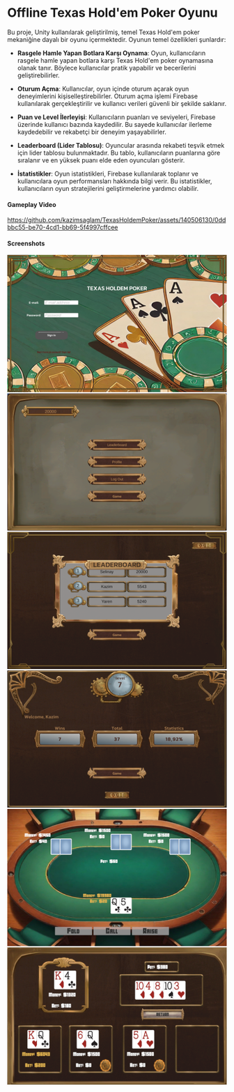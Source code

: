 # Offline Texas Hold'em Poker Oyunu

Bu proje, Unity kullanılarak geliştirilmiş, temel Texas Hold'em poker mekaniğine dayalı bir oyunu içermektedir. Oyunun temel özellikleri şunlardır:

- **Rasgele Hamle Yapan Botlara Karşı Oynama**: Oyun, kullanıcıların rasgele hamle yapan botlara karşı Texas Hold'em poker oynamasına olanak tanır. Böylece kullanıcılar pratik yapabilir ve becerilerini geliştirebilirler.

- **Oturum Açma**: Kullanıcılar, oyun içinde oturum açarak oyun deneyimlerini kişiselleştirebilirler. Oturum açma işlemi Firebase kullanılarak gerçekleştirilir ve kullanıcı verileri güvenli bir şekilde saklanır.

- **Puan ve Level İlerleyişi**: Kullanıcıların puanları ve seviyeleri, Firebase üzerinde kullanıcı bazında kaydedilir. Bu sayede kullanıcılar ilerleme kaydedebilir ve rekabetçi bir deneyim yaşayabilirler.

- **Leaderboard (Lider Tablosu)**: Oyuncular arasında rekabeti teşvik etmek için lider tablosu bulunmaktadır. Bu tablo, kullanıcıların puanlarına göre sıralanır ve en yüksek puanı elde eden oyuncuları gösterir.

- **İstatistikler**: Oyun istatistikleri, Firebase kullanılarak toplanır ve kullanıcılara oyun performansları hakkında bilgi verir. Bu istatistikler, kullanıcıların oyun stratejilerini geliştirmelerine yardımcı olabilir.


#### Gameplay Video
https://github.com/kazimsaglam/TexasHoldemPoker/assets/140506130/0ddbbc55-be70-4cd1-bb69-5f4997cffcee





#### Screenshots
![screenshot](https://github.com/kazimsaglam/TexasHoldemPoker/blob/main/Screenshots/ss1.png)
![screenshot](https://github.com/kazimsaglam/TexasHoldemPoker/blob/main/Screenshots/ss2.png)
![screenshot](https://github.com/kazimsaglam/TexasHoldemPoker/blob/main/Screenshots/ss3.png)
![screenshot](https://github.com/kazimsaglam/TexasHoldemPoker/blob/main/Screenshots/ss4.png)
![screenshot](https://github.com/kazimsaglam/TexasHoldemPoker/blob/main/Screenshots/ss5.png)
![screenshot](https://github.com/kazimsaglam/TexasHoldemPoker/blob/main/Screenshots/ss6.png)
